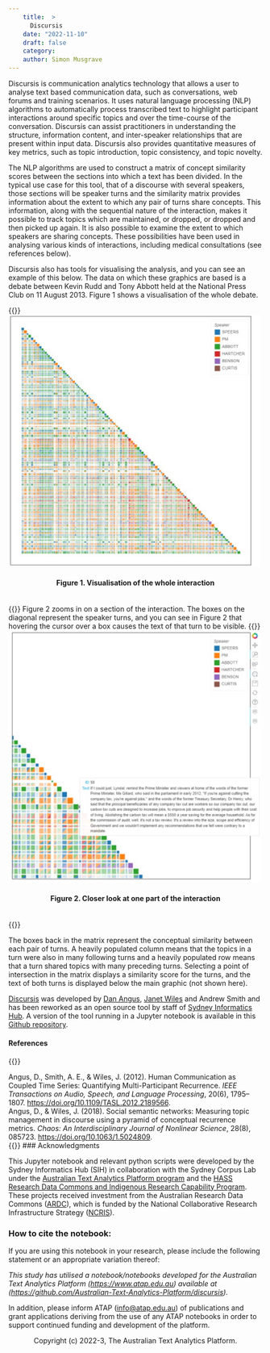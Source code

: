 ```yaml
---
    title:  >
      Discursis
    date: "2022-11-10"
    draft: false
    category:
    author: Simon Musgrave
---
```


Discursis is communication analytics technology that allows a user to analyse text based communication data, such as conversations, web forums and training scenarios. It uses natural language processing (NLP) algorithms to automatically process transcribed text to highlight participant interactions around specific topics and over the time-course of the conversation. Discursis can assist practitioners in understanding the structure, information content, and inter-speaker relationships that are present within input data. Discursis also provides quantitative measures of key metrics, such as topic introduction, topic consistency, and topic novelty.

The NLP algorithms are used to construct a matrix of concept similarity scores between the sections into which a text has been divided. In the typical use case for this tool, that of a discourse with several speakers, those sections will be speaker turns and the similarity matrix provides information about the extent to which any pair of turns share concepts. This information, along with the sequential nature of the interaction, makes it possible to track topics which are maintained, or dropped, or dropped and then picked up again. It is also possible to examine the extent to which speakers are sharing concepts. These possibilities have been used in analysing various kinds of interactions, including medical consultations (see references below).

Discursis also has tools for visualising the analysis, and you can see an example of this below. The data on which these graphics are based is a debate between Kevin Rudd and Tony Abbott held at the National Press Club on 11 August 2013. Figure 1 shows a visualisation of the whole debate.

{{<raw>}}
<br />
<img src="discursis1.jpg" title="Visualisation of the whole interaction" height="500" class="center_image" />

<div style="text-align: center;"><h4>Figure 1. Visualisation of the whole interaction</h4></div>
<br />
{{</raw>}}
Figure 2 zooms in on a section of the interaction. The boxes on the diagonal represent the speaker turns, and you can see in Figure 2 that hovering the cursor over a box causes the text of that turn to be visible.
{{<raw>}}
<br />
<img src="discursis2.jpg" title="Closer look at one part of the interaction" height="500" class="center_image" />

<div style="text-align: center;"><h4>Figure 2. Closer look at one part of the interaction</h4></div>
<br />
{{</raw>}}

The boxes back in the matrix represent the conceptual similarity between each pair of turns. A heavily populated column means that the topics in a turn were also in many following turns and a heavily populated row means that a turn shared topics with many preceding turns. Selecting a point of intersection in the matrix displays a similarity score for the turns, and the text of both turns is displayed below the main graphic (not shown here).

[Discursis](https://itee.uq.edu.au/project/discursis) was developed by [Dan Angus](https://www.qut.edu.au/about/our-people/academic-profiles/daniel.angus), [Janet Wiles](https://itee.uq.edu.au/profile/2444/janet-wiles) and Andrew Smith and has been reworked as an open source tool by staff of [Sydney Informatics Hub](https://www.sydney.edu.au/research/facilities/sydney-informatics-hub.html). A version of the tool running in a Jupyter notebook is available in this [Github repository](https://github.com/Australian-Text-Analytics-Platform/discursis).

#### References

{{<raw>}}

<div class="reference">Angus, D., Smith, A. E., & Wiles, J. (2012). Human Communication as Coupled Time Series: Quantifying Multi-Participant Recurrence. <i>IEEE Transactions on Audio, Speech, and Language Processing</i>, 20(6), 1795–1807. <a href="https://doi.org/10.1109/TASL.2012.2189566" target="_blank">https://doi.org/10.1109/TASL.2012.2189566</a>.</div>
<div class="reference">Angus, D., & Wiles, J. (2018). Social semantic networks: Measuring topic management in discourse using a pyramid of conceptual recurrence metrics. <i>Chaos: An Interdisciplinary Journal of Nonlinear Science</i>, 28(8), 085723. <a href="https://doi.org/10.1063/1.5024809" target="_blank">https://doi.org/10.1063/1.5024809</a>.</div>
{{</raw>}}
### Acknowledgments

This Jupyter notebook and relevant python scripts were developed by the Sydney Informatics Hub (SIH) in collaboration with the Sydney Corpus Lab under the [Australian Text Analytics Platform program](https://doi.org/10.47486/PL074) and the [HASS Research Data Commons and Indigenous Research Capability Program](https://doi.org/10.47486/HIR001). These projects received investment from the Australian Research Data Commons ([ARDC](https://www.ardc.edu.au)), which is funded by the National Collaborative Research Infrastructure Strategy ([NCRIS](https://www.education.gov.au/ncris)).

### How to cite the notebook:

If you are using this notebook in your research, please include the following statement or an appropriate variation thereof:

_This study has utilised a notebook/notebooks developed for the Australian Text Analytics Platform (https://www.atap.edu.au) available at (https://github.com/Australian-Text-Analytics-Platform/discursis)._

In addition, please inform ATAP (info@atap.edu.au) of publications and grant applications deriving from the use of any ATAP notebooks in order to support continued funding and development of the platform.

<raw>

<div style="text-align: center;">Copyright (c) 2022-3, The Australian Text Analytics Platform.</div>

</raw>
